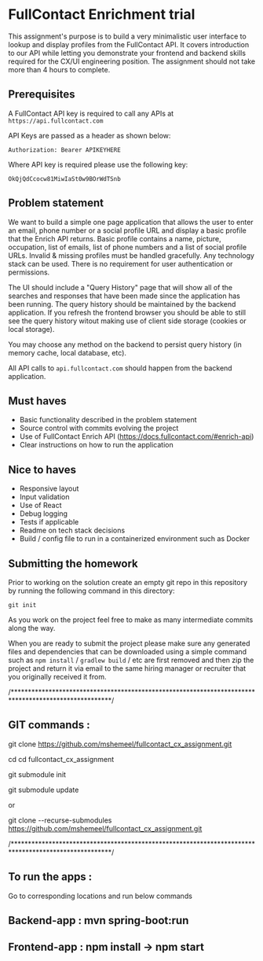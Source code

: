 # FullContact Enrichment trial

This assignment's purpose is to build a very minimalistic user interface to lookup and display profiles from the FullContact API. It covers introduction to our API while letting you demonstrate your frontend and backend skills required for 
the CX/UI engineering position. The assignment should not take more than 4 hours to complete.

## Prerequisites

A FullContact API key is required to call any APIs at `https://api.fullcontact.com`

API Keys are passed as a header as shown below:
```
Authorization: Bearer APIKEYHERE
```

Where API key is required please use the following key: 
```
OkQjQdCcocw81MiwIaSt0w9BOrWdTSnb
```

## Problem statement

We want to build a simple one page application that allows the user to enter an email, phone number or a social profile URL and display a basic profile that the Enrich API returns. Basic profile contains a name, picture, occupation, list of emails, list of phone numbers and a list of social profile URLs. Invalid & missing profiles must be handled gracefully. Any technology stack can be used. There is no requirement for user authentication or permissions.

The UI should include a "Query History" page that will show all of the searches and responses that have been made since the application has 
been running. The query history should be maintained by the backend application. If you refresh the frontend browser you should be able 
to still see the query history witout making use of client side storage (cookies or local storage).

You may choose any method on the backend to persist query history (in memory cache, local database, etc).

All API calls to `api.fullcontact.com` should happen from the backend application. 

## Must haves
* Basic functionality described in the problem statement
* Source control with commits evolving the project
* Use of FullContact Enrich API (https://docs.fullcontact.com/#enrich-api)
* Clear instructions on how to run the application
## Nice to haves
* Responsive layout
* Input validation
* Use of React
* Debug logging
* Tests if applicable
* Readme on tech stack decisions
* Build / config file to run in a containerized environment such as Docker

## Submitting the homework

Prior to working on the solution create an empty git repo in this repository by running the following command in this directory:

```
git init
```

As you work on the project feel free to make as many intermediate commits along the way.

When you are ready to submit the project please make sure any generated files and dependencies that can be downloaded 
using a simple command such as `npm install` / `gradlew build` / etc are first removed and then zip the project and 
return it via email to the same hiring manager or recruiter that you originally received it from.


/*****************************************************************************************************/

## GIT commands :
git clone https://github.com/mshemeel/fullcontact_cx_assignment.git

cd cd fullcontact_cx_assignment

git submodule init

git submodule update

or 

git clone --recurse-submodules  https://github.com/mshemeel/fullcontact_cx_assignment.git

/*****************************************************************************************************/

## To run the apps :

Go to corresponding locations and run below commands

## Backend-app : mvn spring-boot:run

## Frontend-app : npm install -> npm start
